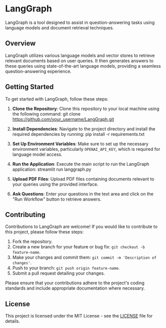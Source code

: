 # LangGraph

LangGraph is a tool designed to assist in question-answering tasks using language models and document retrieval techniques.

## Overview

LangGraph utilizes various language models and vector stores to retrieve relevant documents based on user queries. It then generates answers to these queries using state-of-the-art language models, providing a seamless question-answering experience.

## Getting Started

To get started with LangGraph, follow these steps:

1. **Clone the Repository**: Clone this repository to your local machine using the following command:
git clone https://github.com/your_username/LangGraph.git

2. **Install Dependencies**: Navigate to the project directory and install the required dependencies by running:
pip install -r requirements.txt

3. **Set Up Environment Variables**: Make sure to set up the necessary environment variables, particularly `OPENAI_API_KEY`, which is required for language model access.

4. **Run the Application**: Execute the main script to run the LangGraph application:
 streamlit run langgraph.py

5. **Upload PDF Files**: Upload PDF files containing documents relevant to your queries using the provided interface.

6. **Ask Questions**: Enter your questions in the text area and click on the "Run Workflow" button to retrieve answers.

## Contributing

Contributions to LangGraph are welcome! If you would like to contribute to this project, please follow these steps:

1. Fork the repository.
2. Create a new branch for your feature or bug fix: `git checkout -b feature-name`.
3. Make your changes and commit them: `git commit -m 'Description of changes'`.
4. Push to your branch: `git push origin feature-name`.
5. Submit a pull request detailing your changes.

Please ensure that your contributions adhere to the project's coding standards and include appropriate documentation where necessary.

## License

This project is licensed under the MIT License - see the [LICENSE](LICENSE) file for details.
